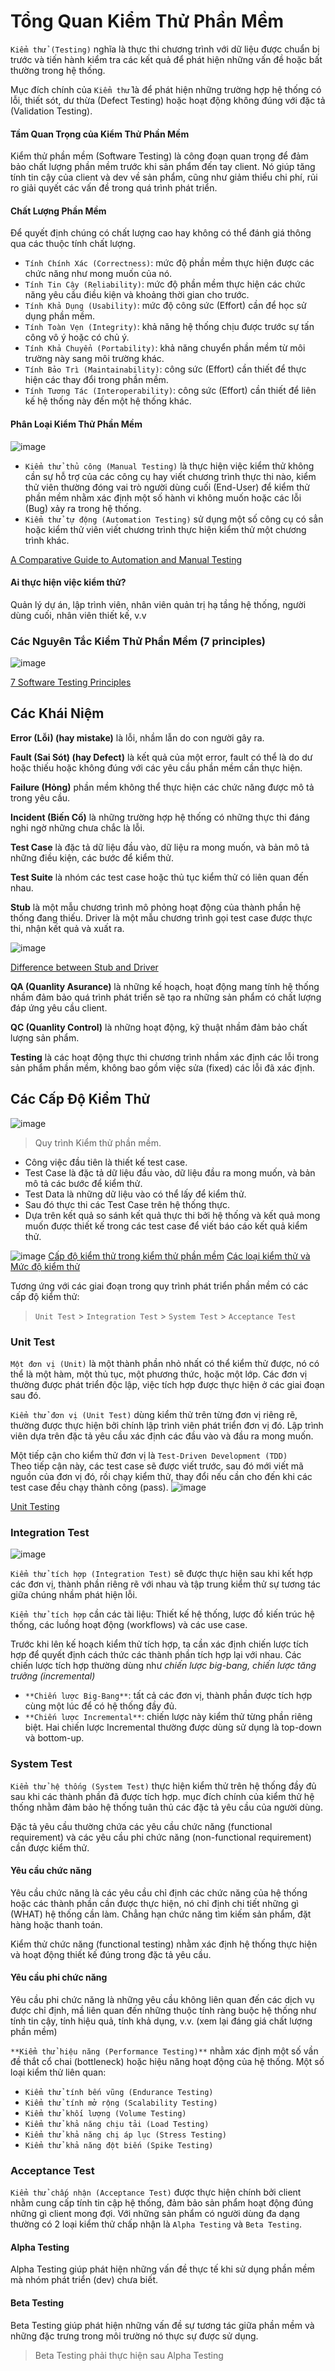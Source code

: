 # Tổng Quan Kiểm Thử Phần Mềm

`Kiểm thử (Testing)` nghĩa là thực thi chương trình với dữ liệu được chuẩn bị trước và tiến hành kiểm tra các kết quả để phát hiện những vấn đề hoặc bất thường trong hệ thống.

Mục đích chính của `Kiểm thử` là để phát hiện những trường hợp hệ thống có lỗi, thiết sót, dư thừa (Defect Testing) hoặc hoạt động không đúng với đặc tả (Validation Testing).

#### Tầm Quan Trọng của Kiểm Thử Phần Mềm

Kiểm thử phần mềm (Software Testing) là công đoạn quan trọng để đảm bảo chất lượng phần mềm trước khi sản phẩm đến tay client. Nó giúp tăng tính tin cậy của client và dev về sản phẩm, cũng như giảm thiểu chi phí, rủi ro giải quyết các vấn đề trong quá trình phát triển.

#### Chất Lượng Phần Mềm

Để quyết định chúng có chất lượng cao hay không có thể đánh giá thông qua các thuộc tính chất lượng.

-   `Tính Chính Xác (Correctness)`: mức độ phần mềm thực hiện được các chức năng như mong muốn của nó.
-   `Tính Tin Cậy (Reliability)`: mức độ phần mềm thực hiện các chức năng yêu cầu điều kiện và khoảng thời gian cho trước.
-   `Tính Khả Dụng (Usability)`: mức độ công sức (Effort) cần để học sử dụng phần mềm.
-   `Tính Toàn Vẹn (Integrity)`: khả năng hệ thống chịu được trước sự tấn công vô ý hoặc có chủ ý.
-   `Tính Khả Chuyển (Portability)`: khả năng chuyển phần mềm từ môi trường này sang môi trường khác.
-   `Tính Bảo Trì (Maintainability)`: công sức (Effort) cần thiết để thực hiện các thay đổi trong phần mềm.
-   `Tính Tương Tác (Interoperability)`: công sức (Effort) cần thiết để liên kế hệ thống này đến một hệ thống khác.

#### Phân Loại Kiểm Thử Phần Mềm

![image](https://assets-global.website-files.com/619e15d781b21202de206fb5/636b964bcbddd712f496e592_comparative-guide-to-automation-and-manual-testing-blog.webp)

-   `Kiểm thử thủ công (Manual Testing)` là thực hiện việc kiểm thử không cần sự hỗ trợ của các công cụ hay viết chương trình thực thi nào, kiểm thử viên thường đóng vai trò người dùng cuối (End-User) để kiểm thử phần mềm nhằm xác định một số hành vi không muốn hoặc các lỗi (Bug) xảy ra trong hệ thống.
-   `Kiểm thử tự động (Automation Testing)` sử dụng một số công cụ có sẳn hoặc kiểm thử viên viết chương trình thực hiện kiểm thử một chương trình khác.

[A Comparative Guide to Automation and Manual Testing](https://www.headspin.io/blog/automation-and-manual-testing)

#### Ai thực hiện việc kiểm thử?

Quản lý dự án, lập trình viên, nhân viên quản trị hạ tầng hệ thống, người dùng cuối, nhân viên thiết kế, v.v

### Các Nguyên Tắc Kiểm Thử Phần Mềm (7 principles)

![image](https://bestarion.com/wp-content/uploads/2022/08/software-testing-principles.png)

[7 Software Testing Principles](https://bestarion.com/7-software-testing-principles/)

## Các Khái Niệm

**Error (Lỗi) (hay mistake)** là lỗi, nhầm lẫn do con người gây ra.

**Fault (Sai Sót) (hay Defect)** là kết quả của một error, fault có thể là do dư hoặc thiếu hoặc không đúng với các yêu cầu phần mềm cần thực hiện.

**Failure (Hỏng)** phần mềm không thể thực hiện các chức năng được mô tả trong yêu cầu.

**Incident (Biến Cố)** là những trường hợp hệ thống có những thực thi đáng nghi ngờ những chưa chắc là lỗi.

**Test Case** là đặc tả dữ liệu đầu vào, dữ liệu ra mong muốn, và bản mô tả những điều kiện, các bước để kiểm thử.

**Test Suite** là nhóm các test case hoặc thủ tục kiểm thử có liên quan đến nhau.

**Stub** là một mẫu chương trình mô phỏng hoạt động của thành phần hệ thống đang thiếu.
Driver là một mẫu chương trình gọi test case được thực thi, nhận kết quả và xuất ra.

![image](https://www.differencebetween.info/sites/default/files/images/6/stub-vs-driver.jpg)

[Difference between Stub and Driver](https://www.differencebetween.info/difference-between-stub-and-driver)

**QA (Quanlity Asurance)** là những kế hoạch, hoạt động mang tính hệ thống nhầm đảm bảo quá trình phát triển sẽ tạo ra những sản phẩm có chất lượng đáp ứng yêu cầu client.

**QC (Quanlity Control)** là những hoạt động, kỹ thuật nhầm đảm bảo chất lượng sản phẩm.

**Testing** là các hoạt động thực thi chương trình nhầm xác định các lỗi trong sản phẩm phần mềm, không bao gồm việc sửa (fixed) các lỗi đã xác định.

## Các Cấp Độ Kiểm Thử

![image](https://slideplayer.com/slide/14970416/91/images/8/Quy+tr%C3%ACnh+ki%E1%BB%83m+th%E1%BB%AD+ph%E1%BA%A7n+m%E1%BB%81m.jpg)

> Quy trình Kiểm thử phần mềm.

-   Công việc đầu tiên là thiết kế test case.
-   Test Case là đặc tả dữ liệu đầu vào, dữ liệu đầu ra mong muốn, và bản mô tả các bước để kiểm thử.
-   Test Data là những dữ liệu vào có thể lấy để kiểm thử.
-   Sau đó thực thi các Test Case trên hệ thống thực.
-   Dựa trên kết quả so sánh kết quả thực thi bởi hệ thống và kết quả mong muốn được thiết kế trong các test case để viết báo cáo kết quả kiểm thử.

![image](https://haucanit.com/wp-content/uploads/2020/12/cac-muc-do-kiem-thu-1024x576.png)
[Cấp độ kiểm thử trong kiểm thử phần mềm](https://viblo.asia/p/cap-do-kiem-thu-trong-kiem-thu-phan-mem-eW65Gb3PlDO)
[Các loại kiểm thử và Mức độ kiểm thử](https://techmaster.vn/posts/35987/cac-loai-kiem-thu-va-muc-do-kiem-thu-so-sanh-kiem-thu-tu-dong-voi-kiem-thu-thu-cong)

Tương ứng với các giai đoạn trong quy trình phát triển phần mềm có các cấp độ kiểm thử:

> `Unit Test` > `Integration Test` > `System Test` > `Acceptance Test`

### Unit Test

`Một đơn vị (Unit)` là một thành phần nhỏ nhất có thể kiểm thử được, nó có thể là một hàm, một thủ tục, một phương thức, hoặc một lớp. Các đơn vị thường được phát triển độc lập, việc tích hợp được thực hiện ở các giai đoạn sau đó.

`Kiểm thử đơn vị (Unit Test)` dùng kiểm thử trên từng đơn vị riêng rẽ, thường được thực hiện bởi chính lập trình viên phát triển đơn vị đó. Lập trình viên dựa trên đặc tả yêu cầu xác định các đầu vào và đầu ra mong muốn.

Một tiếp cận cho kiểm thử đơn vị là `Test-Driven Development (TDD)`<br/>
Theo tiếp cận này, các test case sẽ được viết trước, sau đó mới viết mã nguồn của đơn vị đó, rồi chạy kiểm thử, thay đổi nếu cần cho đến khi các test case đều chạy thành công (pass).
![image](https://allma.si/blog/wp-content/uploads/2022/08/vitest-coverage-report.png)

[Unit Testing](https://websitehcm.com/unit-testing-la-gi-unit-test-trong-kiem-thu-phan-mem/)

### Integration Test

![image](https://d3hi6wehcrq5by.cloudfront.net/itnavi-blog/2020/11/Integration-Testing-l%C3%A0-g%C3%AC-3.jpg)

`Kiểm thử tích hợp (Integration Test)` sẽ được thực hiện sau khi kết hợp các đơn vị, thành phần riêng rẽ với nhau và tập trung kiểm thử sự tương tác giữa chúng nhầm phát hiện lỗi.

`Kiểm thử tích hợp` cần các tài liệu: Thiết kế hệ thống, lược đồ kiến trúc hệ thống, các luồng hoạt động (workflows) và các use case.

Trước khi lên kế hoạch kiểm thử tích hợp, ta cần xác định chiến lược tích hợp để quyết định cách thức các thành phần tích hợp lại với nhau. Các chiến lược tích hợp thường dùng như <em>chiến lược big-bang, chiến lược tăng trưởng (incremental)</em>

-   `**Chiến lược Big-Bang**`: tất cả các đơn vị, thành phần được tích hợp cùng một lúc để có hệ thống đầy đủ.
-   `**Chiến lược Incremental**`: chiến lược này kiểm thử từng phần riêng biệt. Hai chiến lược Incremental thường được dùng sử dụng là top-down và bottom-up.

### System Test

`Kiểm thử hệ thống (System Test)` thực hiện kiểm thử trên hệ thống đầy đủ sau khi các thành phần đã được tích hợp. mục đích chính của kiểm thử hệ thống nhằm đảm bảo hệ thống tuân thủ các đặc tả yêu cầu của người dùng.

Đặc tả yêu cầu thường chứa các yêu cầu chức năng (functional requirement) và các yêu cầu phi chức năng (non-functional requirement) cần được kiểm thử.

#### Yêu cầu chức năng

Yêu cầu chức năng là các yêu cầu chỉ định các chức năng của hệ thống hoặc các thành phần cần được thực hiện, nó chỉ định chi tiết những gì (WHAT) hệ thống cần làm. Chẳng hạn chức năng tìm kiếm sản phẩm, đặt hàng hoặc thanh toán.

Kiểm thử chức năng (functional testing) nhằm xác định hệ thống thực hiện và hoạt động thiết kế đúng trong đặc tả yêu cầu.

#### Yêu cầu phi chức năng

Yêu cầu phi chức năng là những yêu cầu không liên quan đến các dịch vụ được chỉ định, mầ liên quan đến những thuộc tính ràng buộc hệ thống như tính tin cậy, tính hiệu quả, tính khả dụng, v.v. (xem lại đáng giá chất lượng phần mềm)

`**Kiểm thử hiệu năng (Performance Testing)**` nhằm xác định một số vần đề thắt cổ chai (bottleneck) hoặc hiệu năng hoạt động của hệ thống.
Một số loại kiểm thử liên quan:

-   `Kiểm thử tính bến vũng (Endurance Testing)`
-   `Kiểm thử tính mở rộng (Scalability Testing)`
-   `Kiểm thử khối lượng (Volume Testing)`
-   `Kiểm thử khả năng chịu tải (Load Testing)`
-   `Kiểm thử khả năng chị áp lục (Stress Testing)`
-   `Kiểm thử khả năng đột biến (Spike Testing)`

### Acceptance Test

`Kiểm thử chấp nhận (Acceptance Test)` được thực hiện chính bởi client nhằm cung cấp tính tin cập hệ thống, đảm bảo sản phẩm hoạt động đúng những gì client mong đợi. Với những sản phẩm có người dùng đa dạng thường có 2 loại kiểm thử chấp nhận là `Alpha Testing` và `Beta Testing`.

#### Alpha Testing

Alpha Testing giúp phát hiện những vấn đề thực tế khi sử dụng phần mềm mà nhóm phát triển (dev) chưa biết.

#### Beta Testing

Beta Testing giúp phát hiện những vấn đề sự tương tác giữa phần mềm và những đặc trưng trong môi trường nó thực sự được sử dụng.

> Beta Testing phải thực hiện sau Alpha Testing
